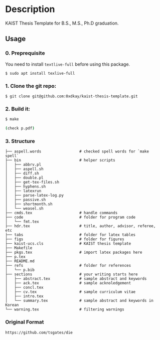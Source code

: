# Description

KAIST Thesis Template for B.S., M.S., Ph.D graduation.

## Usage

### 0. Preprequisite

You need to install `textlive-full` before using this package.

```/bin/bash
$ sudo apt install texlive-full
```

### 1. Clone the git repo:
```
$ git clone git@github.com:0xdkay/kaist-thesis-template.git
```

### 2. Build it:
``` sh
$ make

(check p.pdf)
```

### 3. Structure
```
├── aspell.words                 # checked spell words for `make spell`
├── bin                          # helper scripts
│   ├── abbrv.pl
│   ├── aspell.sh
│   ├── diff.sh
│   ├── double.pl
│   ├── get-tex-files.sh
│   ├── hyphens.sh
│   ├── latexrun
│   ├── parse-latex-log.py
│   ├── passive.sh
│   ├── shortmonth.sh
│   └── weasel.sh
├── cmds.tex                     # handle commands
├── code                         # folder for program code
│   └── fmt.tex
├── hdr.tex                      # title, author, advisor, referee, etc
├── tabs                         # folder for latex tables
├── figs                         # folder for figures
├── kaist-ucs.cls                # KAIST thesis template
├── Makefile
├── pkgs.tex                     # import latex packages here
├── p.tex
├── README.md
├── refs                         # folder for references
│   └── p.bib
├── sections                     # your writing starts here
│   ├── abstract.tex             # sample abstract and keywords
│   ├── ack.tex                  # sample acknoledgement
│   ├── concl.tex
│   ├── cv.tex                   # sample curriculum vitae
│   ├── intro.tex
│   └── summary.tex              # sample abstract and keywords in Korean
└── warning.tex                  # filtering warnings
```

### Original Format
```
https://github.com/tsgates/die
```
